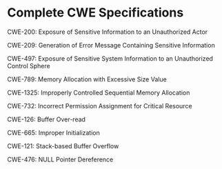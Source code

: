 

# Complete CWE Specifications

CWE-200: Exposure of Sensitive Information to an Unauthorized Actor

CWE-209: Generation of Error Message Containing Sensitive Information

CWE-497: Exposure of Sensitive System Information to an Unauthorized Control Sphere

CWE-789: Memory Allocation with Excessive Size Value

CWE-1325: Improperly Controlled Sequential Memory Allocation

CWE-732: Incorrect Permission Assignment for Critical Resource

CWE-126: Buffer Over-read

CWE-665: Improper Initialization

CWE-121: Stack-based Buffer Overflow

CWE-476: NULL Pointer Dereference